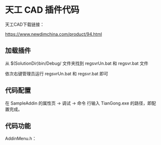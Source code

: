 # 天工 CAD 插件代码

天工CAD下载链接：

https://www.newdimchina.com/product/94.html


## 加载插件

从 $(SolutionDir)bin/Debug/ 文件夹找到 regsvrUn.bat 和 regsvr.bat 文件

依次右键管理员运行 regsvrUn.bat 和 regsvr.bat 即可


## 代码配置

在 SampleAddin 的属性页 → 调试 → 命令 行输入 TianGong.exe 的路径，即配置完成。


## 代码功能

AddinMenu.h：








